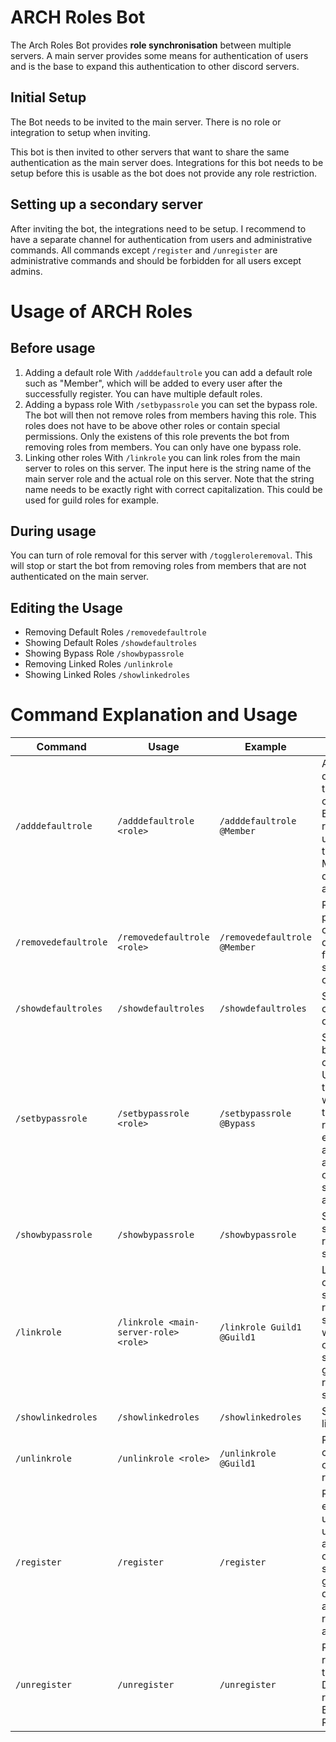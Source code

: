 # ARCH Roles Bot

The Arch Roles Bot provides **role synchronisation** between multiple servers.
A main server provides some means for authentication of users and is the base to expand this authentication to other discord servers.

## Initial Setup
The Bot needs to be invited to the main server. There is no role or integration to setup when inviting.

This bot is then invited to other servers that want to share the same authentication as the main server does.
Integrations for this bot needs to be setup before this is usable as the bot does not provide any role restriction.

## Setting up a secondary server
After inviting the bot, the integrations need to be setup. I recommend to have a separate channel for authentication from users and administrative commands.
All commands except `/register` and `/unregister` are administrative commands and should be forbidden for all users except admins.

# Usage of ARCH Roles

## Before usage
1. Adding a default role
With `/adddefaultrole` you can add a default role such as "Member", which will be added to every user after the successfully register.
You can have multiple default roles.
2. Adding a bypass role
With `/setbypassrole` you can set the bypass role. The bot will then not remove roles from members having this role. This roles does not have to be above other roles
or contain special permissions. Only the existens of this role prevents the bot from removing roles from members.
You can only have one bypass role.
3. Linking other roles
With `/linkrole` you can link roles from the main server to roles on this server. The input here is the string name of the main server role and the actual role on this server.
Note that the string name needs to be exactly right with correct capitalization.
This could be used for guild roles for example.

## During usage
You can turn of role removal for this server with `/toggleroleremoval`. This will stop or start the bot from removing roles from members that are not authenticated on the main server.

## Editing the Usage
- Removing Default Roles `/removedefaultrole`
- Showing Default Roles  `/showdefaultroles`
- Showing Bypass Role `/showbypassrole`
- Removing Linked Roles `/unlinkrole`
- Showing Linked Roles `/showlinkedroles`


# Command Explanation and Usage
| Command | Usage | Example | Explanation |
| ------- | ----- | ------- | ----------- |
| `/adddefaultrole` | `/adddefaultrole <role>` | `/adddefaultrole @Member` | Adds a default role to the server configuration. Every registered user will get this role. Multiple default roles are possible. |
| `/removedefaultrole` | `/removedefaultrole <role>` | `/removedefaultrole @Member` | Removes a previously configured default role from the server configuration. |
| `/showdefaultroles` | `/showdefaultroles` | `/showdefaultroles` | Shows all configured default roles. |
| `/setbypassrole` | `/setbypassrole <role>` | `/setbypassrole @Bypass` | Sets the bypass role of this server. Users with this role won't get their roles removed even if they are not authenticated on the main server anymore. |
| `/showbypassrole` | `/showbypassrole` | `/showbypassrole` | Shows the set bypass role of this server. |
| `/linkrole` | `/linkrole <main-server-role> <role>` | `/linkrole Guild1 @Guild1` | Links a role on the main server to a role on this server. Users with this role on the main server will get the linked role on this server. |
| `/showlinkedroles` | `/showlinkedroles` | `/showlinkedroles` | Shows all linked roles. |
| `/unlinkrole` | `/unlinkrole <role>` | `/unlinkrole @Guild1` | Removes a configuration of linked roles. |
| `/register` | `/register` | `/register` | Registers the executing user. If this user is authenticated on the main server, he will get the default roles and linked roles if applicable. |
| `/unregister` | `/unregister` | `/unregister` | Removes all roles from the user. Does also remove Bypass Roles. |
